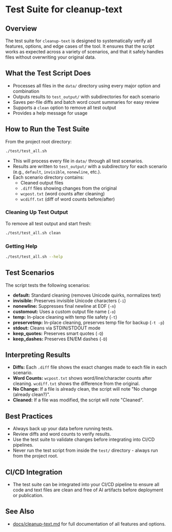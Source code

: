 # Test Suite for cleanup-text

## Overview

The test suite for `cleanup-text` is designed to systematically verify all features, options, and edge cases of the tool. It ensures that the script works as expected across a variety of scenarios, and that it safely handles files without overwriting your original data.

## What the Test Script Does

- Processes all files in the `data/` directory using every major option and combination
- Outputs results to `test_output/` with subdirectories for each scenario
- Saves per-file diffs and batch word count summaries for easy review
- Supports a `clean` option to remove all test output
- Provides a help message for usage

## How to Run the Test Suite

From the project root directory:

```sh
./test/test_all.sh
```

- This will process every file in `data/` through all test scenarios.
- Results are written to `test_output/` with a subdirectory for each scenario (e.g., `default`, `invisible`, `nonewline`, etc.).
- Each scenario directory contains:
  - Cleaned output files
  - `.diff` files showing changes from the original
  - `wcpost.txt` (word counts after cleaning)
  - `wcdiff.txt` (diff of word counts before/after)

### Cleaning Up Test Output

To remove all test output and start fresh:

```sh
./test/test_all.sh clean
```

### Getting Help

```sh
./test/test_all.sh --help
```

## Test Scenarios

The script tests the following scenarios:

- **default:** Standard cleaning (removes Unicode quirks, normalizes text)
- **invisible:** Preserves invisible Unicode characters (`-i`)
- **nonewline:** Suppresses final newline at EOF (`-n`)
- **customout:** Uses a custom output file name (`-o`)
- **temp:** In-place cleaning with temp file safety (`-t`)
- **preservetmp:** In-place cleaning, preserves temp file for backup (`-t -p`)
- **stdout:** Cleans via STDIN/STDOUT mode
- **keep_quotes:** Preserves smart quotes (`-Q`)
- **keep_dashes:** Preserves EN/EM dashes (`-D`)

## Interpreting Results

- **Diffs:** Each `.diff` file shows the exact changes made to each file in each scenario.
- **Word Counts:** `wcpost.txt` shows word/line/character counts after cleaning. `wcdiff.txt` shows the difference from the original.
- **No Change:** If a file is already clean, the script will note "No change (already clean?)".
- **Cleaned:** If a file was modified, the script will note "Cleaned".

## Best Practices

- Always back up your data before running tests.
- Review diffs and word counts to verify results.
- Use the test suite to validate changes before integrating into CI/CD pipelines.
- Never run the test script from inside the `test/` directory - always run from the project root.

## CI/CD Integration

- The test suite can be integrated into your CI/CD pipeline to ensure all code and text files are clean and free of AI artifacts before deployment or publication.

## See Also

- [docs/cleanup-text.md](cleanup-text.md) for full documentation of all features and options.

